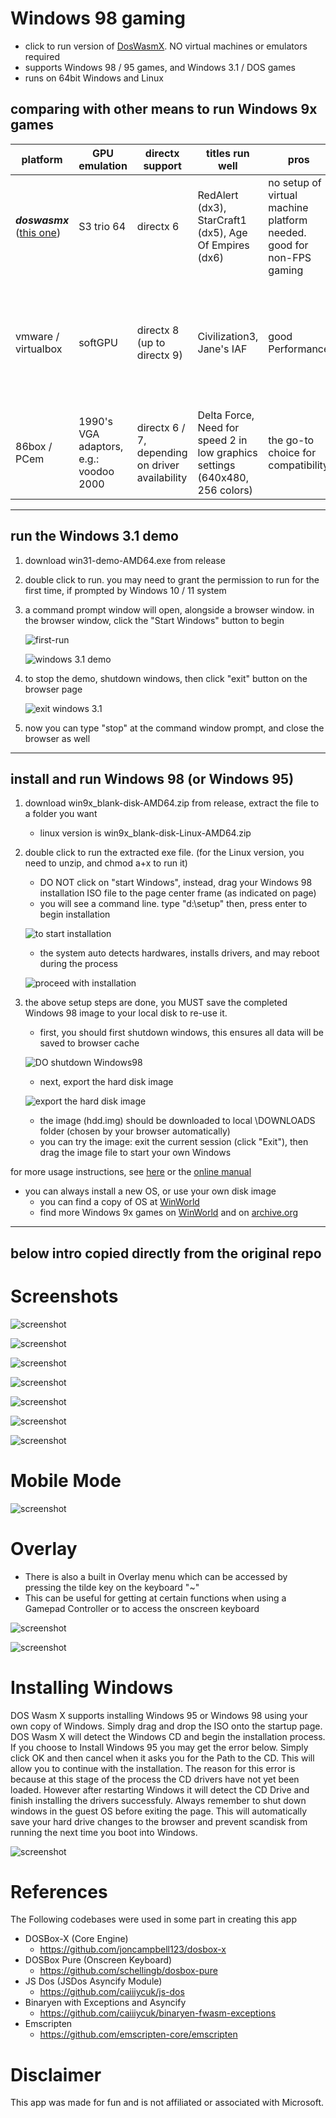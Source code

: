 # Windows 98 gaming
- click to run version of [DosWasmX](https://github.com/nbarkhina/DosWasmX). NO virtual machines or emulators required
- supports Windows 98 / 95 games, and Windows 3.1 / DOS games
- runs on 64bit Windows and Linux

## comparing with other means to run Windows 9x games

| platform | GPU emulation | directx support | titles run well | pros | cons |
| --- | --- | --- | --- | --- | --- |
| ***doswasmx*** (<ins>this one</ins>) | S3 trio 64 | directx 6 | RedAlert (dx3), StarCraft1 (dx5), Age Of Empires (dx6) | no setup of virtual machine platform needed. good for non-FPS gaming | some demanding games can not run well. e.g.: Need for Speed 2 |
| vmware / virtualbox | softGPU | directx 8 (up to directx 9) | Civilization3, Jane's IAF | good Performance | must install vmware, and a little complicated to setup softGPU. but incompatible with some titles, e.g. Delta Force |
| 86box / PCem | 1990's VGA adaptors, e.g.: voodoo 2000 | directx 6 / 7, depending on driver availability | Delta Force, Need for speed 2 in low graphics settings (640x480, 256 colors) | the go-to choice for compatibility | need drivers for chipsets, graphics, etc., which are sometimes hard to find |

---

## run the Windows 3.1 demo
1. download win31-demo-AMD64.exe from release
2. double click to run. you may need to grant the permission to run for the first time, if prompted by Windows 10 / 11 system
3. a command prompt window will open, alongside a browser window. in the browser window, click the "Start Windows" button to begin
   
   ![first-run](images/win31-startup.jpg)

   ![windows 3.1 demo](images/Win31-demo.png)
   
4. to stop the demo, shutdown windows, then click "exit" button on the browser page

   ![exit windows 3.1](images/exit-win31.png)
   
5. now you can type "stop" at the command window prompt, and close the browser as well

---

## install and run Windows 98 (or Windows 95)
1. download win9x_blank-disk-AMD64.zip from release, extract the file to a folder you want
   - linux version is win9x_blank-disk-Linux-AMD64.zip
3. double click to run the extracted exe file. (for the Linux version, you need to unzip, and chmod a+x to run it)
   - DO NOT click on "start Windows", instead, drag your Windows 98 installation ISO file to the page center frame (as indicated on page)
   - you will see a command line. type "d:\setup"  then, press enter to begin installation
   
   ![to start installation](images/setup-win98.png)
     
   - the system auto detects hardwares, installs drivers, and may reboot during the process
   
   ![proceed with installation](images/setup-win98-02.png)
   
4. the above setup steps are done, you MUST save the completed Windows 98 image to your local disk to re-use it.
   - first, you should first shutdown windows, this ensures all data will be saved to browser cache
   
   ![DO shutdown Windows98](images/shutdown-win98.png)
   
   - next, export the hard disk image
   
   ![export the hard disk image](images/save-win98-harddisk.png)
   
   - the image (hdd.img) should be downloaded to local \DOWNLOADS folder (chosen by your browser automatically)
   - you can try the image: exit the current session (click "Exit"), then drag the image file to start your own Windows

for more usage instructions, see [here](https://github.com/nbarkhina/DosWasmX) or the [online manual](https://nbarkhina.github.io/DosWasmX/) 
- you can always install a new OS, or use your own disk image
    - you can find a copy of OS at [WinWorld](https://winworldpc.com/product/windows-98/98-second-edition)
    - find more Windows 9x games on [WinWorld](https://winworldpc.com/library/games) and on [archive.org](https://archive.org/details/software)

---

## below intro copied directly from the original repo

# Screenshots

![screenshot](screenshots/screenshot2.png)


![screenshot](screenshots/screenshot3.png)


![screenshot](screenshots/screenshot4.png)


![screenshot](screenshots/screenshot5.png)


![screenshot](screenshots/screenshot6.png)


![screenshot](screenshots/screenshot7.png)


![screenshot](screenshots/screenshot8.png)

# Mobile Mode

![screenshot](screenshots/mobile.PNG)

# Overlay

- There is also a built in Overlay menu which can be accessed by pressing the tilde key on the keyboard "~"
- This can be useful for getting at certain functions when using a Gamepad Controller or to access the onscreen keyboard

![screenshot](screenshots/overlay.PNG)

![screenshot](screenshots/onscreenkeyboard.PNG)

# Installing Windows
DOS Wasm X supports installing Windows 95 or Windows 98 using your own copy of Windows. Simply drag and drop the ISO onto the startup page. DOS Wasm X will detect the Windows CD and begin the installation process. If you choose to Install Windows 95 you may get the error below. Simply click OK and then cancel when it asks you for the Path to the CD. This will allow you to continue with the installation. The reason for this error is because at this stage of the process the CD drivers have not yet been loaded. However after restarting Windows it will detect the CD Drive and finish installing the drivers successfuly. Always remember to shut down windows in the guest OS before exiting the page. This will automatically save your hard drive changes to the browser and prevent scandisk from running the next time you boot into Windows.

![screenshot](screenshots/win95error.PNG)

# References
The Following codebases were used in some part in creating this app

- DOSBox-X (Core Engine)
  - https://github.com/joncampbell123/dosbox-x 
- DOSBox Pure (Onscreen Keyboard)
  - https://github.com/schellingb/dosbox-pure
- JS Dos (JSDos Asyncify Module)
  - https://github.com/caiiiycuk/js-dos 
- Binaryen with Exceptions and Asyncify 
  - https://github.com/caiiiycuk/binaryen-fwasm-exceptions
- Emscripten 
  - https://github.com/emscripten-core/emscripten

# Disclaimer
This app was made for fun and is not affiliated or associated with Microsoft.
